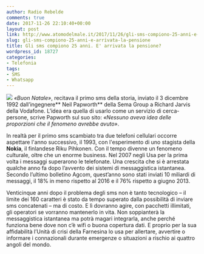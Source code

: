 ```yaml
---
author: Radio Rebelde
comments: true
date: 2017-11-26 22:10:40+00:00
layout: post
link: http://www.atomodelmale.it/2017/11/26/gli-sms-compiono-25-anni-e-arrivata-la-pensione/
slug: gli-sms-compiono-25-anni-e-arrivata-la-pensione
title: Gli sms compiono 25 anni. E' arrivata la pensione?
wordpress_id: 18727
categories:
- Telefonia
tags:
- SMS
- Whatsapp
---
```


![](http://www.atomodelmale.it/wp-content/uploads/2017/11/images.jpg)
_«Buon Natale»_, recitava il primo sms della storia, inviato il 3 dicembre 1992 dall’ingegnere** Neil Papworth** della Sema Group a Richard Jarvis della Vodafone.
L’idea era quella di usarlo come un servizio di cerca-persone, scrive Papworth sul suo sito: _«Nessuno aveva idea delle proporzioni che il fenomeno avrebbe avuto»_.

In realtà per il primo sms scambiato tra due telefoni cellulari occorre aspettare l'anno successivo, il 1993, con l'esperimento di uno stagista della **Nokia**, il finlandese Riku Pihkonen. Con il tempo divenne un fenomeno culturale, oltre che un enorme business. Nel 2007 negli Usa per la prima volta i messaggi superarono le telefonate.
Una crescita che si è arrestata qualche anno fa dopo l’avvento dei sistemi di messaggistica istantanea. Secondo l’ultimo bolletino Agcom, quest’anno sono stati inviati 10 miliardi di messaggi, il 18% in meno rispetto al 2016 e il 76% rispetto a giugno 2013.



Venticinque anni dopo il problema degli sms non è tanto tecnologico – il limite dei 160 caratteri è stato da tempo superato dalla possibilità di inviare sms concatenati – ma di costo. E lì dovranno agire, con pacchetti illimitati, gli operatori se vorranno mantenerlo in vita. Non soppianterà la messaggistica istantanea ma potrà magari integrarla, anche perché funziona bene dove non c’è wifi o buona copertura dati.
E proprio per la sua affidabilità l’Unità di crisi della Farnesina lo usa per allertare, avvertire o informare i connazionali durante emergenze o situazioni a rischio ai quattro angoli del mondo.

